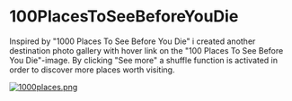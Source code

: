 # 100PlacesToSeeBeforeYouDie
Inspired by "1000 Places To See Before You Die" i created another destination photo gallery with hover link on the "100 Places To See Before You Die"-image. By clicking "See more" a  shuffle function is activated in order to discover more places worth visiting.

[![1000places.png](https://i.postimg.cc/9Xy6DnVz/1000places.png)](https://postimg.cc/0r2W3Zzq)
